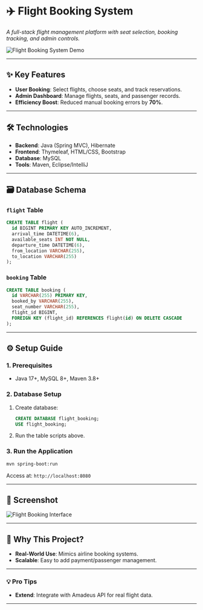 # ✈️ Flight Booking System  
*A full-stack flight management platform with seat selection, booking tracking, and admin controls.*  

![Flight Booking System Demo](https://imgur.com/a/0qr3mGu)  

---

## ✨ Key Features  
- **User Booking**: Select flights, choose seats, and track reservations.  
- **Admin Dashboard**: Manage flights, seats, and passenger records.  
- **Efficiency Boost**: Reduced manual booking errors by **70%**.  

---

## 🛠️ Technologies  
- **Backend**: Java (Spring MVC), Hibernate  
- **Frontend**: Thymeleaf, HTML/CSS, Bootstrap  
- **Database**: MySQL  
- **Tools**: Maven, Eclipse/IntelliJ  

---

## 🗃️ Database Schema  

### `flight` Table  
```sql
CREATE TABLE flight (
  id BIGINT PRIMARY KEY AUTO_INCREMENT,
  arrival_time DATETIME(6),
  available_seats INT NOT NULL,
  departure_time DATETIME(6),
  from_location VARCHAR(255),
  to_location VARCHAR(255)
);
```

### `booking` Table  
```sql
CREATE TABLE booking (
  id VARCHAR(255) PRIMARY KEY,
  booked_by VARCHAR(255),
  seat_number VARCHAR(255),
  flight_id BIGINT,
  FOREIGN KEY (flight_id) REFERENCES flight(id) ON DELETE CASCADE
);
```

---

## ⚙️ Setup Guide  

### 1. Prerequisites  
- Java 17+, MySQL 8+, Maven 3.8+  

### 2. Database Setup  
1. Create database:  
   ```sql
   CREATE DATABASE flight_booking;
   USE flight_booking;
   ```
2. Run the table scripts above.  

### 3. Run the Application  
```bash
mvn spring-boot:run
```
Access at: `http://localhost:8080`  

---

## 📸 Screenshot  
![Flight Booking Interface](https://imgur.com/a/0qr3mGu)  

---

## 🚀 Why This Project?  
- **Real-World Use**: Mimics airline booking systems.  
- **Scalable**: Easy to add payment/passenger management.  

---


### 💡 Pro Tips  
- **Extend**: Integrate with Amadeus API for real flight data.  

--- 
